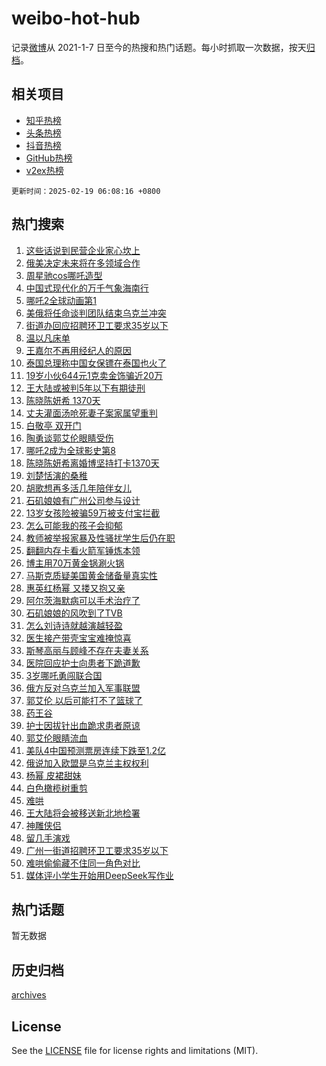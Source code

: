 # weibo-hot-hub

记录[微博](https://www.weibo.com)从 2021-1-7 日至今的热搜和热门话题。每小时抓取一次数据，按天[归档](archives)。

## 相关项目

- [知乎热榜](https://github.com/lonnyzhang423/zhihu-hot-hub)
- [头条热榜](https://github.com/lonnyzhang423/toutiao-hot-hub)
- [抖音热榜](https://github.com/lonnyzhang423/douyin-hot-hub)
- [GitHub热榜](https://github.com/lonnyzhang423/github-hot-hub)
- [v2ex热榜](https://github.com/lonnyzhang423/v2ex-hot-hub)


`更新时间：2025-02-19 06:08:16 +0800`

## 热门搜索

1. [这些话说到民营企业家心坎上](https://m.weibo.cn/search?containerid=100103type%3D1%26t%3D10%26q%3D%23%E8%BF%99%E4%BA%9B%E8%AF%9D%E8%AF%B4%E5%88%B0%E6%B0%91%E8%90%A5%E4%BC%81%E4%B8%9A%E5%AE%B6%E5%BF%83%E5%9D%8E%E4%B8%8A%23&stream_entry_id=51&isnewpage=1&extparam=seat%3D1%26c_type%3D51%26q%3D%2523%25E8%25BF%2599%25E4%25BA%259B%25E8%25AF%259D%25E8%25AF%25B4%25E5%2588%25B0%25E6%25B0%2591%25E8%2590%25A5%25E4%25BC%2581%25E4%25B8%259A%25E5%25AE%25B6%25E5%25BF%2583%25E5%259D%258E%25E4%25B8%258A%2523%26pos%3D0%26cate%3D10103%26dgr%3D0%26filter_type%3Drealtimehot%26stream_entry_id%3D51%26display_time%3D1739916495%26pre_seqid%3D1739916495482020251339)
1. [俄美决定未来将在多领域合作](https://m.weibo.cn/search?containerid=100103type%3D1%26t%3D10%26q%3D%23%E4%BF%84%E7%BE%8E%E5%86%B3%E5%AE%9A%E6%9C%AA%E6%9D%A5%E5%B0%86%E5%9C%A8%E5%A4%9A%E9%A2%86%E5%9F%9F%E5%90%88%E4%BD%9C%23&stream_entry_id=31&isnewpage=1&extparam=seat%3D1%26realpos%3D1%26pos%3D0%26cate%3D5001%26lcate%3D5001%26band_rank%3D1%26stream_entry_id%3D31%26flag%3D1%26dgr%3D0%26q%3D%2523%25E4%25BF%2584%25E7%25BE%258E%25E5%2586%25B3%25E5%25AE%259A%25E6%259C%25AA%25E6%259D%25A5%25E5%25B0%2586%25E5%259C%25A8%25E5%25A4%259A%25E9%25A2%2586%25E5%259F%259F%25E5%2590%2588%25E4%25BD%259C%2523%26filter_type%3Drealtimehot%26c_type%3D31%26display_time%3D1739916495%26pre_seqid%3D1739916495482020251339)
1. [周星驰cos哪吒造型](https://m.weibo.cn/search?containerid=100103type%3D1%26t%3D10%26q%3D%23%E5%91%A8%E6%98%9F%E9%A9%B0cos%E5%93%AA%E5%90%92%E9%80%A0%E5%9E%8B%23&stream_entry_id=31&isnewpage=1&extparam=seat%3D1%26realpos%3D2%26pos%3D1%26cate%3D5001%26lcate%3D5001%26band_rank%3D2%26stream_entry_id%3D31%26flag%3D2%26dgr%3D0%26q%3D%2523%25E5%2591%25A8%25E6%2598%259F%25E9%25A9%25B0cos%25E5%2593%25AA%25E5%2590%2592%25E9%2580%25A0%25E5%259E%258B%2523%26filter_type%3Drealtimehot%26c_type%3D31%26display_time%3D1739916495%26pre_seqid%3D1739916495482020251339)
1. [中国式现代化的万千气象海南行](https://m.weibo.cn/search?containerid=100103type%3D1%26t%3D10%26q%3D%23%E4%B8%AD%E5%9B%BD%E5%BC%8F%E7%8E%B0%E4%BB%A3%E5%8C%96%E7%9A%84%E4%B8%87%E5%8D%83%E6%B0%94%E8%B1%A1%E6%B5%B7%E5%8D%97%E8%A1%8C%23&stream_entry_id=31&isnewpage=1&extparam=seat%3D1%26realpos%3D3%26pos%3D2%26cate%3D5001%26lcate%3D5001%26band_rank%3D3%26stream_entry_id%3D31%26flag%3D0%26dgr%3D0%26q%3D%2523%25E4%25B8%25AD%25E5%259B%25BD%25E5%25BC%258F%25E7%258E%25B0%25E4%25BB%25A3%25E5%258C%2596%25E7%259A%2584%25E4%25B8%2587%25E5%258D%2583%25E6%25B0%2594%25E8%25B1%25A1%25E6%25B5%25B7%25E5%258D%2597%25E8%25A1%258C%2523%26filter_type%3Drealtimehot%26c_type%3D31%26display_time%3D1739916495%26pre_seqid%3D1739916495482020251339)
1. [哪吒2全球动画第1](https://m.weibo.cn/search?containerid=100103type%3D1%26t%3D10%26q%3D%23%E5%93%AA%E5%90%922%E5%85%A8%E7%90%83%E5%8A%A8%E7%94%BB%E7%AC%AC1%23&stream_entry_id=31&isnewpage=1&extparam=seat%3D1%26realpos%3D4%26pos%3D3%26cate%3D5001%26lcate%3D5001%26band_rank%3D4%26stream_entry_id%3D31%26flag%3D16%26dgr%3D0%26q%3D%2523%25E5%2593%25AA%25E5%2590%25922%25E5%2585%25A8%25E7%2590%2583%25E5%258A%25A8%25E7%2594%25BB%25E7%25AC%25AC1%2523%26filter_type%3Drealtimehot%26c_type%3D31%26display_time%3D1739916495%26pre_seqid%3D1739916495482020251339)
1. [美俄将任命谈判团队结束乌克兰冲突](https://m.weibo.cn/search?containerid=100103type%3D1%26t%3D10%26q%3D%23%E7%BE%8E%E4%BF%84%E5%B0%86%E4%BB%BB%E5%91%BD%E8%B0%88%E5%88%A4%E5%9B%A2%E9%98%9F%E7%BB%93%E6%9D%9F%E4%B9%8C%E5%85%8B%E5%85%B0%E5%86%B2%E7%AA%81%23&stream_entry_id=31&isnewpage=1&extparam=seat%3D1%26realpos%3D5%26pos%3D4%26cate%3D5001%26lcate%3D5001%26band_rank%3D5%26stream_entry_id%3D31%26flag%3D0%26dgr%3D0%26q%3D%2523%25E7%25BE%258E%25E4%25BF%2584%25E5%25B0%2586%25E4%25BB%25BB%25E5%2591%25BD%25E8%25B0%2588%25E5%2588%25A4%25E5%259B%25A2%25E9%2598%259F%25E7%25BB%2593%25E6%259D%259F%25E4%25B9%258C%25E5%2585%258B%25E5%2585%25B0%25E5%2586%25B2%25E7%25AA%2581%2523%26filter_type%3Drealtimehot%26c_type%3D31%26display_time%3D1739916495%26pre_seqid%3D1739916495482020251339)
1. [街道办回应招聘环卫工要求35岁以下](https://m.weibo.cn/search?containerid=100103type%3D1%26t%3D10%26q%3D%23%E8%A1%97%E9%81%93%E5%8A%9E%E5%9B%9E%E5%BA%94%E6%8B%9B%E8%81%98%E7%8E%AF%E5%8D%AB%E5%B7%A5%E8%A6%81%E6%B1%8235%E5%B2%81%E4%BB%A5%E4%B8%8B%23&stream_entry_id=31&isnewpage=1&extparam=seat%3D1%26realpos%3D6%26pos%3D5%26cate%3D5001%26lcate%3D5001%26band_rank%3D6%26stream_entry_id%3D31%26flag%3D0%26dgr%3D0%26q%3D%2523%25E8%25A1%2597%25E9%2581%2593%25E5%258A%259E%25E5%259B%259E%25E5%25BA%2594%25E6%258B%259B%25E8%2581%2598%25E7%258E%25AF%25E5%258D%25AB%25E5%25B7%25A5%25E8%25A6%2581%25E6%25B1%258235%25E5%25B2%2581%25E4%25BB%25A5%25E4%25B8%258B%2523%26filter_type%3Drealtimehot%26c_type%3D31%26display_time%3D1739916495%26pre_seqid%3D1739916495482020251339)
1. [温以凡床单](https://m.weibo.cn/search?containerid=100103type%3D1%26t%3D10%26q%3D%E6%B8%A9%E4%BB%A5%E5%87%A1%E5%BA%8A%E5%8D%95&stream_entry_id=31&isnewpage=1&extparam=seat%3D1%26realpos%3D7%26pos%3D6%26cate%3D5001%26lcate%3D5001%26band_rank%3D7%26stream_entry_id%3D31%26flag%3D2%26dgr%3D0%26q%3D%25E6%25B8%25A9%25E4%25BB%25A5%25E5%2587%25A1%25E5%25BA%258A%25E5%258D%2595%26filter_type%3Drealtimehot%26c_type%3D31%26display_time%3D1739916495%26pre_seqid%3D1739916495482020251339)
1. [王嘉尔不再用经纪人的原因](https://m.weibo.cn/search?containerid=100103type%3D1%26t%3D10%26q%3D%23%E7%8E%8B%E5%98%89%E5%B0%94%E4%B8%8D%E5%86%8D%E7%94%A8%E7%BB%8F%E7%BA%AA%E4%BA%BA%E7%9A%84%E5%8E%9F%E5%9B%A0%23&stream_entry_id=31&isnewpage=1&extparam=seat%3D1%26realpos%3D8%26pos%3D7%26cate%3D5001%26lcate%3D5001%26band_rank%3D8%26stream_entry_id%3D31%26flag%3D0%26dgr%3D0%26q%3D%2523%25E7%258E%258B%25E5%2598%2589%25E5%25B0%2594%25E4%25B8%258D%25E5%2586%258D%25E7%2594%25A8%25E7%25BB%258F%25E7%25BA%25AA%25E4%25BA%25BA%25E7%259A%2584%25E5%258E%259F%25E5%259B%25A0%2523%26filter_type%3Drealtimehot%26c_type%3D31%26display_time%3D1739916495%26pre_seqid%3D1739916495482020251339)
1. [泰国总理称中国女保镖在泰国也火了](https://m.weibo.cn/search?containerid=100103type%3D1%26t%3D10%26q%3D%23%E6%B3%B0%E5%9B%BD%E6%80%BB%E7%90%86%E7%A7%B0%E4%B8%AD%E5%9B%BD%E5%A5%B3%E4%BF%9D%E9%95%96%E5%9C%A8%E6%B3%B0%E5%9B%BD%E4%B9%9F%E7%81%AB%E4%BA%86%23&stream_entry_id=31&isnewpage=1&extparam=seat%3D1%26realpos%3D9%26pos%3D8%26cate%3D5001%26lcate%3D5001%26band_rank%3D9%26stream_entry_id%3D31%26flag%3D0%26dgr%3D0%26q%3D%2523%25E6%25B3%25B0%25E5%259B%25BD%25E6%2580%25BB%25E7%2590%2586%25E7%25A7%25B0%25E4%25B8%25AD%25E5%259B%25BD%25E5%25A5%25B3%25E4%25BF%259D%25E9%2595%2596%25E5%259C%25A8%25E6%25B3%25B0%25E5%259B%25BD%25E4%25B9%259F%25E7%2581%25AB%25E4%25BA%2586%2523%26filter_type%3Drealtimehot%26c_type%3D31%26display_time%3D1739916495%26pre_seqid%3D1739916495482020251339)
1. [19岁小伙644元1克卖金饰骗近20万](https://m.weibo.cn/search?containerid=100103type%3D1%26t%3D10%26q%3D%2319%E5%B2%81%E5%B0%8F%E4%BC%99644%E5%85%831%E5%85%8B%E5%8D%96%E9%87%91%E9%A5%B0%E9%AA%97%E8%BF%9120%E4%B8%87%23&stream_entry_id=31&isnewpage=1&extparam=seat%3D1%26realpos%3D10%26pos%3D9%26cate%3D5001%26lcate%3D5001%26band_rank%3D10%26stream_entry_id%3D31%26flag%3D1%26dgr%3D0%26q%3D%252319%25E5%25B2%2581%25E5%25B0%258F%25E4%25BC%2599644%25E5%2585%25831%25E5%2585%258B%25E5%258D%2596%25E9%2587%2591%25E9%25A5%25B0%25E9%25AA%2597%25E8%25BF%259120%25E4%25B8%2587%2523%26filter_type%3Drealtimehot%26c_type%3D31%26display_time%3D1739916495%26pre_seqid%3D1739916495482020251339)
1. [王大陆或被判5年以下有期徒刑](https://m.weibo.cn/search?containerid=100103type%3D1%26t%3D10%26q%3D%23%E7%8E%8B%E5%A4%A7%E9%99%86%E6%88%96%E8%A2%AB%E5%88%A45%E5%B9%B4%E4%BB%A5%E4%B8%8B%E6%9C%89%E6%9C%9F%E5%BE%92%E5%88%91%23&stream_entry_id=31&isnewpage=1&extparam=seat%3D1%26realpos%3D11%26pos%3D10%26cate%3D5001%26lcate%3D5001%26band_rank%3D11%26stream_entry_id%3D31%26flag%3D2%26dgr%3D0%26q%3D%2523%25E7%258E%258B%25E5%25A4%25A7%25E9%2599%2586%25E6%2588%2596%25E8%25A2%25AB%25E5%2588%25A45%25E5%25B9%25B4%25E4%25BB%25A5%25E4%25B8%258B%25E6%259C%2589%25E6%259C%259F%25E5%25BE%2592%25E5%2588%2591%2523%26filter_type%3Drealtimehot%26c_type%3D31%26display_time%3D1739916495%26pre_seqid%3D1739916495482020251339)
1. [陈晓陈妍希 1370天](https://m.weibo.cn/search?containerid=100103type%3D1%26t%3D10%26q%3D%E9%99%88%E6%99%93%E9%99%88%E5%A6%8D%E5%B8%8C+1370%E5%A4%A9&stream_entry_id=31&isnewpage=1&extparam=seat%3D1%26realpos%3D12%26pos%3D11%26cate%3D5001%26lcate%3D5001%26band_rank%3D12%26stream_entry_id%3D31%26flag%3D2%26dgr%3D0%26q%3D%25E9%2599%2588%25E6%2599%2593%25E9%2599%2588%25E5%25A6%258D%25E5%25B8%258C%25201370%25E5%25A4%25A9%26filter_type%3Drealtimehot%26c_type%3D31%26display_time%3D1739916495%26pre_seqid%3D1739916495482020251339)
1. [丈夫灌面汤呛死妻子案家属望重判](https://m.weibo.cn/search?containerid=100103type%3D1%26t%3D10%26q%3D%23%E4%B8%88%E5%A4%AB%E7%81%8C%E9%9D%A2%E6%B1%A4%E5%91%9B%E6%AD%BB%E5%A6%BB%E5%AD%90%E6%A1%88%E5%AE%B6%E5%B1%9E%E6%9C%9B%E9%87%8D%E5%88%A4%23&stream_entry_id=31&isnewpage=1&extparam=seat%3D1%26realpos%3D13%26pos%3D12%26cate%3D5001%26lcate%3D5001%26band_rank%3D13%26stream_entry_id%3D31%26flag%3D0%26dgr%3D0%26q%3D%2523%25E4%25B8%2588%25E5%25A4%25AB%25E7%2581%258C%25E9%259D%25A2%25E6%25B1%25A4%25E5%2591%259B%25E6%25AD%25BB%25E5%25A6%25BB%25E5%25AD%2590%25E6%25A1%2588%25E5%25AE%25B6%25E5%25B1%259E%25E6%259C%259B%25E9%2587%258D%25E5%2588%25A4%2523%26filter_type%3Drealtimehot%26c_type%3D31%26display_time%3D1739916495%26pre_seqid%3D1739916495482020251339)
1. [白敬亭 双开门](https://m.weibo.cn/search?containerid=100103type%3D1%26t%3D10%26q%3D%E7%99%BD%E6%95%AC%E4%BA%AD+%E5%8F%8C%E5%BC%80%E9%97%A8&stream_entry_id=31&isnewpage=1&extparam=seat%3D1%26realpos%3D14%26pos%3D13%26cate%3D5001%26lcate%3D5001%26band_rank%3D14%26stream_entry_id%3D31%26flag%3D0%26dgr%3D0%26q%3D%25E7%2599%25BD%25E6%2595%25AC%25E4%25BA%25AD%2520%25E5%258F%258C%25E5%25BC%2580%25E9%2597%25A8%26filter_type%3Drealtimehot%26c_type%3D31%26display_time%3D1739916495%26pre_seqid%3D1739916495482020251339)
1. [陶勇谈郭艾伦眼睛受伤](https://m.weibo.cn/search?containerid=100103type%3D1%26t%3D10%26q%3D%23%E9%99%B6%E5%8B%87%E8%B0%88%E9%83%AD%E8%89%BE%E4%BC%A6%E7%9C%BC%E7%9D%9B%E5%8F%97%E4%BC%A4%23&stream_entry_id=31&isnewpage=1&extparam=seat%3D1%26realpos%3D15%26pos%3D14%26cate%3D5001%26lcate%3D5001%26band_rank%3D15%26stream_entry_id%3D31%26flag%3D0%26dgr%3D0%26q%3D%2523%25E9%2599%25B6%25E5%258B%2587%25E8%25B0%2588%25E9%2583%25AD%25E8%2589%25BE%25E4%25BC%25A6%25E7%259C%25BC%25E7%259D%259B%25E5%258F%2597%25E4%25BC%25A4%2523%26filter_type%3Drealtimehot%26c_type%3D31%26display_time%3D1739916495%26pre_seqid%3D1739916495482020251339)
1. [哪吒2成为全球影史第8](https://m.weibo.cn/search?containerid=100103type%3D1%26t%3D10%26q%3D%23%E5%93%AA%E5%90%922%E6%88%90%E4%B8%BA%E5%85%A8%E7%90%83%E5%BD%B1%E5%8F%B2%E7%AC%AC8%23&stream_entry_id=31&isnewpage=1&extparam=seat%3D1%26realpos%3D16%26pos%3D15%26cate%3D5001%26lcate%3D5001%26band_rank%3D16%26stream_entry_id%3D31%26flag%3D0%26dgr%3D0%26q%3D%2523%25E5%2593%25AA%25E5%2590%25922%25E6%2588%2590%25E4%25B8%25BA%25E5%2585%25A8%25E7%2590%2583%25E5%25BD%25B1%25E5%258F%25B2%25E7%25AC%25AC8%2523%26filter_type%3Drealtimehot%26c_type%3D31%26display_time%3D1739916495%26pre_seqid%3D1739916495482020251339)
1. [陈晓陈妍希离婚博坚持打卡1370天](https://m.weibo.cn/search?containerid=100103type%3D1%26t%3D10%26q%3D%23%E9%99%88%E6%99%93%E9%99%88%E5%A6%8D%E5%B8%8C%E7%A6%BB%E5%A9%9A%E5%8D%9A%E5%9D%9A%E6%8C%81%E6%89%93%E5%8D%A11370%E5%A4%A9%23&stream_entry_id=31&isnewpage=1&extparam=seat%3D1%26realpos%3D17%26pos%3D16%26cate%3D5001%26lcate%3D5001%26band_rank%3D17%26stream_entry_id%3D31%26flag%3D2%26dgr%3D0%26q%3D%2523%25E9%2599%2588%25E6%2599%2593%25E9%2599%2588%25E5%25A6%258D%25E5%25B8%258C%25E7%25A6%25BB%25E5%25A9%259A%25E5%258D%259A%25E5%259D%259A%25E6%258C%2581%25E6%2589%2593%25E5%258D%25A11370%25E5%25A4%25A9%2523%26filter_type%3Drealtimehot%26c_type%3D31%26display_time%3D1739916495%26pre_seqid%3D1739916495482020251339)
1. [刘楚恬演的桑稚](https://m.weibo.cn/search?containerid=100103type%3D1%26t%3D10%26q%3D%23%E5%88%98%E6%A5%9A%E6%81%AC%E6%BC%94%E7%9A%84%E6%A1%91%E7%A8%9A%23&stream_entry_id=31&isnewpage=1&extparam=seat%3D1%26realpos%3D18%26pos%3D17%26cate%3D5001%26lcate%3D5001%26band_rank%3D18%26stream_entry_id%3D31%26flag%3D0%26dgr%3D0%26q%3D%2523%25E5%2588%2598%25E6%25A5%259A%25E6%2581%25AC%25E6%25BC%2594%25E7%259A%2584%25E6%25A1%2591%25E7%25A8%259A%2523%26filter_type%3Drealtimehot%26c_type%3D31%26display_time%3D1739916495%26pre_seqid%3D1739916495482020251339)
1. [胡歌想再多活几年陪伴女儿](https://m.weibo.cn/search?containerid=100103type%3D1%26t%3D10%26q%3D%23%E8%83%A1%E6%AD%8C%E6%83%B3%E5%86%8D%E5%A4%9A%E6%B4%BB%E5%87%A0%E5%B9%B4%E9%99%AA%E4%BC%B4%E5%A5%B3%E5%84%BF%23&stream_entry_id=31&isnewpage=1&extparam=seat%3D1%26realpos%3D19%26pos%3D18%26cate%3D5001%26lcate%3D5001%26band_rank%3D19%26stream_entry_id%3D31%26flag%3D0%26dgr%3D0%26q%3D%2523%25E8%2583%25A1%25E6%25AD%258C%25E6%2583%25B3%25E5%2586%258D%25E5%25A4%259A%25E6%25B4%25BB%25E5%2587%25A0%25E5%25B9%25B4%25E9%2599%25AA%25E4%25BC%25B4%25E5%25A5%25B3%25E5%2584%25BF%2523%26filter_type%3Drealtimehot%26c_type%3D31%26display_time%3D1739916495%26pre_seqid%3D1739916495482020251339)
1. [石矶娘娘有广州公司参与设计](https://m.weibo.cn/search?containerid=100103type%3D1%26t%3D10%26q%3D%23%E7%9F%B3%E7%9F%B6%E5%A8%98%E5%A8%98%E6%9C%89%E5%B9%BF%E5%B7%9E%E5%85%AC%E5%8F%B8%E5%8F%82%E4%B8%8E%E8%AE%BE%E8%AE%A1%23&stream_entry_id=31&isnewpage=1&extparam=seat%3D1%26realpos%3D20%26pos%3D19%26cate%3D5001%26lcate%3D5001%26band_rank%3D20%26stream_entry_id%3D31%26flag%3D0%26dgr%3D0%26q%3D%2523%25E7%259F%25B3%25E7%259F%25B6%25E5%25A8%2598%25E5%25A8%2598%25E6%259C%2589%25E5%25B9%25BF%25E5%25B7%259E%25E5%2585%25AC%25E5%258F%25B8%25E5%258F%2582%25E4%25B8%258E%25E8%25AE%25BE%25E8%25AE%25A1%2523%26filter_type%3Drealtimehot%26c_type%3D31%26display_time%3D1739916495%26pre_seqid%3D1739916495482020251339)
1. [13岁女孩险被骗59万被支付宝拦截](https://m.weibo.cn/search?containerid=100103type%3D1%26t%3D10%26q%3D%2313%E5%B2%81%E5%A5%B3%E5%AD%A9%E9%99%A9%E8%A2%AB%E9%AA%9759%E4%B8%87%E8%A2%AB%E6%94%AF%E4%BB%98%E5%AE%9D%E6%8B%A6%E6%88%AA%23&stream_entry_id=31&isnewpage=1&extparam=seat%3D1%26realpos%3D21%26pos%3D20%26cate%3D5001%26lcate%3D5001%26band_rank%3D21%26stream_entry_id%3D31%26flag%3D0%26dgr%3D0%26q%3D%252313%25E5%25B2%2581%25E5%25A5%25B3%25E5%25AD%25A9%25E9%2599%25A9%25E8%25A2%25AB%25E9%25AA%259759%25E4%25B8%2587%25E8%25A2%25AB%25E6%2594%25AF%25E4%25BB%2598%25E5%25AE%259D%25E6%258B%25A6%25E6%2588%25AA%2523%26filter_type%3Drealtimehot%26c_type%3D31%26display_time%3D1739916495%26pre_seqid%3D1739916495482020251339)
1. [怎么可能我的孩子会抑郁](https://m.weibo.cn/search?containerid=100103type%3D1%26t%3D10%26q%3D%23%E6%80%8E%E4%B9%88%E5%8F%AF%E8%83%BD%E6%88%91%E7%9A%84%E5%AD%A9%E5%AD%90%E4%BC%9A%E6%8A%91%E9%83%81%23&stream_entry_id=31&isnewpage=1&extparam=seat%3D1%26realpos%3D22%26pos%3D21%26cate%3D5001%26lcate%3D5001%26band_rank%3D22%26stream_entry_id%3D31%26flag%3D0%26dgr%3D0%26q%3D%2523%25E6%2580%258E%25E4%25B9%2588%25E5%258F%25AF%25E8%2583%25BD%25E6%2588%2591%25E7%259A%2584%25E5%25AD%25A9%25E5%25AD%2590%25E4%25BC%259A%25E6%258A%2591%25E9%2583%2581%2523%26filter_type%3Drealtimehot%26c_type%3D31%26display_time%3D1739916495%26pre_seqid%3D1739916495482020251339)
1. [教师被举报家暴及性骚扰学生后仍在职](https://m.weibo.cn/search?containerid=100103type%3D1%26t%3D10%26q%3D%23%E6%95%99%E5%B8%88%E8%A2%AB%E4%B8%BE%E6%8A%A5%E5%AE%B6%E6%9A%B4%E5%8F%8A%E6%80%A7%E9%AA%9A%E6%89%B0%E5%AD%A6%E7%94%9F%E5%90%8E%E4%BB%8D%E5%9C%A8%E8%81%8C%23&stream_entry_id=31&isnewpage=1&extparam=seat%3D1%26realpos%3D23%26pos%3D22%26cate%3D5001%26lcate%3D5001%26band_rank%3D23%26stream_entry_id%3D31%26flag%3D0%26dgr%3D0%26q%3D%2523%25E6%2595%2599%25E5%25B8%2588%25E8%25A2%25AB%25E4%25B8%25BE%25E6%258A%25A5%25E5%25AE%25B6%25E6%259A%25B4%25E5%258F%258A%25E6%2580%25A7%25E9%25AA%259A%25E6%2589%25B0%25E5%25AD%25A6%25E7%2594%259F%25E5%2590%258E%25E4%25BB%258D%25E5%259C%25A8%25E8%2581%258C%2523%26filter_type%3Drealtimehot%26c_type%3D31%26display_time%3D1739916495%26pre_seqid%3D1739916495482020251339)
1. [翻翻内存卡看火箭军锤炼本领](https://m.weibo.cn/search?containerid=100103type%3D1%26t%3D10%26q%3D%23%E7%BF%BB%E7%BF%BB%E5%86%85%E5%AD%98%E5%8D%A1%E7%9C%8B%E7%81%AB%E7%AE%AD%E5%86%9B%E9%94%A4%E7%82%BC%E6%9C%AC%E9%A2%86%23&stream_entry_id=31&isnewpage=1&extparam=seat%3D1%26realpos%3D24%26pos%3D23%26cate%3D5001%26lcate%3D5001%26band_rank%3D24%26stream_entry_id%3D31%26flag%3D1%26dgr%3D0%26q%3D%2523%25E7%25BF%25BB%25E7%25BF%25BB%25E5%2586%2585%25E5%25AD%2598%25E5%258D%25A1%25E7%259C%258B%25E7%2581%25AB%25E7%25AE%25AD%25E5%2586%259B%25E9%2594%25A4%25E7%2582%25BC%25E6%259C%25AC%25E9%25A2%2586%2523%26filter_type%3Drealtimehot%26c_type%3D31%26display_time%3D1739916495%26pre_seqid%3D1739916495482020251339)
1. [博主用70万黄金锅涮火锅](https://m.weibo.cn/search?containerid=100103type%3D1%26t%3D10%26q%3D%23%E5%8D%9A%E4%B8%BB%E7%94%A870%E4%B8%87%E9%BB%84%E9%87%91%E9%94%85%E6%B6%AE%E7%81%AB%E9%94%85%23&stream_entry_id=31&isnewpage=1&extparam=seat%3D1%26realpos%3D25%26pos%3D24%26cate%3D5001%26lcate%3D5001%26band_rank%3D25%26stream_entry_id%3D31%26flag%3D0%26dgr%3D0%26q%3D%2523%25E5%258D%259A%25E4%25B8%25BB%25E7%2594%25A870%25E4%25B8%2587%25E9%25BB%2584%25E9%2587%2591%25E9%2594%2585%25E6%25B6%25AE%25E7%2581%25AB%25E9%2594%2585%2523%26filter_type%3Drealtimehot%26c_type%3D31%26display_time%3D1739916495%26pre_seqid%3D1739916495482020251339)
1. [马斯克质疑美国黄金储备量真实性](https://m.weibo.cn/search?containerid=100103type%3D1%26t%3D10%26q%3D%23%E9%A9%AC%E6%96%AF%E5%85%8B%E8%B4%A8%E7%96%91%E7%BE%8E%E5%9B%BD%E9%BB%84%E9%87%91%E5%82%A8%E5%A4%87%E9%87%8F%E7%9C%9F%E5%AE%9E%E6%80%A7%23&stream_entry_id=31&isnewpage=1&extparam=seat%3D1%26realpos%3D26%26pos%3D25%26cate%3D5001%26lcate%3D5001%26band_rank%3D26%26stream_entry_id%3D31%26flag%3D0%26dgr%3D0%26q%3D%2523%25E9%25A9%25AC%25E6%2596%25AF%25E5%2585%258B%25E8%25B4%25A8%25E7%2596%2591%25E7%25BE%258E%25E5%259B%25BD%25E9%25BB%2584%25E9%2587%2591%25E5%2582%25A8%25E5%25A4%2587%25E9%2587%258F%25E7%259C%259F%25E5%25AE%259E%25E6%2580%25A7%2523%26filter_type%3Drealtimehot%26c_type%3D31%26display_time%3D1739916495%26pre_seqid%3D1739916495482020251339)
1. [惠英红杨幂 又搂又抱又亲](https://m.weibo.cn/search?containerid=100103type%3D1%26t%3D10%26q%3D%E6%83%A0%E8%8B%B1%E7%BA%A2%E6%9D%A8%E5%B9%82+%E5%8F%88%E6%90%82%E5%8F%88%E6%8A%B1%E5%8F%88%E4%BA%B2&stream_entry_id=31&isnewpage=1&extparam=seat%3D1%26realpos%3D27%26pos%3D26%26cate%3D5001%26lcate%3D5001%26band_rank%3D27%26stream_entry_id%3D31%26flag%3D0%26dgr%3D0%26q%3D%25E6%2583%25A0%25E8%258B%25B1%25E7%25BA%25A2%25E6%259D%25A8%25E5%25B9%2582%2520%25E5%258F%2588%25E6%2590%2582%25E5%258F%2588%25E6%258A%25B1%25E5%258F%2588%25E4%25BA%25B2%26filter_type%3Drealtimehot%26c_type%3D31%26display_time%3D1739916495%26pre_seqid%3D1739916495482020251339)
1. [阿尔茨海默病可以手术治疗了](https://m.weibo.cn/search?containerid=100103type%3D1%26t%3D10%26q%3D%23%E9%98%BF%E5%B0%94%E8%8C%A8%E6%B5%B7%E9%BB%98%E7%97%85%E5%8F%AF%E4%BB%A5%E6%89%8B%E6%9C%AF%E6%B2%BB%E7%96%97%E4%BA%86%23&stream_entry_id=31&isnewpage=1&extparam=seat%3D1%26realpos%3D28%26pos%3D27%26cate%3D5001%26lcate%3D5001%26band_rank%3D28%26stream_entry_id%3D31%26flag%3D0%26dgr%3D0%26q%3D%2523%25E9%2598%25BF%25E5%25B0%2594%25E8%258C%25A8%25E6%25B5%25B7%25E9%25BB%2598%25E7%2597%2585%25E5%258F%25AF%25E4%25BB%25A5%25E6%2589%258B%25E6%259C%25AF%25E6%25B2%25BB%25E7%2596%2597%25E4%25BA%2586%2523%26filter_type%3Drealtimehot%26c_type%3D31%26display_time%3D1739916495%26pre_seqid%3D1739916495482020251339)
1. [石矶娘娘的风吹到了TVB](https://m.weibo.cn/search?containerid=100103type%3D1%26t%3D10%26q%3D%23%E7%9F%B3%E7%9F%B6%E5%A8%98%E5%A8%98%E7%9A%84%E9%A3%8E%E5%90%B9%E5%88%B0%E4%BA%86TVB%23&stream_entry_id=31&isnewpage=1&extparam=seat%3D1%26realpos%3D29%26pos%3D28%26cate%3D5001%26lcate%3D5001%26band_rank%3D29%26stream_entry_id%3D31%26flag%3D0%26dgr%3D0%26q%3D%2523%25E7%259F%25B3%25E7%259F%25B6%25E5%25A8%2598%25E5%25A8%2598%25E7%259A%2584%25E9%25A3%258E%25E5%2590%25B9%25E5%2588%25B0%25E4%25BA%2586TVB%2523%26filter_type%3Drealtimehot%26c_type%3D31%26display_time%3D1739916495%26pre_seqid%3D1739916495482020251339)
1. [怎么刘诗诗就越演越轻盈](https://m.weibo.cn/search?containerid=100103type%3D1%26t%3D10%26q%3D%E6%80%8E%E4%B9%88%E5%88%98%E8%AF%97%E8%AF%97%E5%B0%B1%E8%B6%8A%E6%BC%94%E8%B6%8A%E8%BD%BB%E7%9B%88&stream_entry_id=31&isnewpage=1&extparam=seat%3D1%26realpos%3D30%26pos%3D29%26cate%3D5001%26lcate%3D5001%26band_rank%3D30%26stream_entry_id%3D31%26flag%3D0%26dgr%3D0%26q%3D%25E6%2580%258E%25E4%25B9%2588%25E5%2588%2598%25E8%25AF%2597%25E8%25AF%2597%25E5%25B0%25B1%25E8%25B6%258A%25E6%25BC%2594%25E8%25B6%258A%25E8%25BD%25BB%25E7%259B%2588%26filter_type%3Drealtimehot%26c_type%3D31%26display_time%3D1739916495%26pre_seqid%3D1739916495482020251339)
1. [医生接产带壳宝宝难掩惊喜](https://m.weibo.cn/search?containerid=100103type%3D1%26t%3D10%26q%3D%23%E5%8C%BB%E7%94%9F%E6%8E%A5%E4%BA%A7%E5%B8%A6%E5%A3%B3%E5%AE%9D%E5%AE%9D%E9%9A%BE%E6%8E%A9%E6%83%8A%E5%96%9C%23&stream_entry_id=31&isnewpage=1&extparam=seat%3D1%26realpos%3D31%26pos%3D30%26cate%3D5001%26lcate%3D5001%26band_rank%3D31%26stream_entry_id%3D31%26flag%3D0%26dgr%3D0%26q%3D%2523%25E5%258C%25BB%25E7%2594%259F%25E6%258E%25A5%25E4%25BA%25A7%25E5%25B8%25A6%25E5%25A3%25B3%25E5%25AE%259D%25E5%25AE%259D%25E9%259A%25BE%25E6%258E%25A9%25E6%2583%258A%25E5%2596%259C%2523%26filter_type%3Drealtimehot%26c_type%3D31%26display_time%3D1739916495%26pre_seqid%3D1739916495482020251339)
1. [斯琴高丽与顾峰不存在夫妻关系](https://m.weibo.cn/search?containerid=100103type%3D1%26t%3D10%26q%3D%23%E6%96%AF%E7%90%B4%E9%AB%98%E4%B8%BD%E4%B8%8E%E9%A1%BE%E5%B3%B0%E4%B8%8D%E5%AD%98%E5%9C%A8%E5%A4%AB%E5%A6%BB%E5%85%B3%E7%B3%BB%23&stream_entry_id=31&isnewpage=1&extparam=seat%3D1%26realpos%3D32%26pos%3D31%26cate%3D5001%26lcate%3D5001%26band_rank%3D32%26stream_entry_id%3D31%26flag%3D0%26dgr%3D0%26q%3D%2523%25E6%2596%25AF%25E7%2590%25B4%25E9%25AB%2598%25E4%25B8%25BD%25E4%25B8%258E%25E9%25A1%25BE%25E5%25B3%25B0%25E4%25B8%258D%25E5%25AD%2598%25E5%259C%25A8%25E5%25A4%25AB%25E5%25A6%25BB%25E5%2585%25B3%25E7%25B3%25BB%2523%26filter_type%3Drealtimehot%26c_type%3D31%26display_time%3D1739916495%26pre_seqid%3D1739916495482020251339)
1. [医院回应护士向患者下跪道歉](https://m.weibo.cn/search?containerid=100103type%3D1%26t%3D10%26q%3D%23%E5%8C%BB%E9%99%A2%E5%9B%9E%E5%BA%94%E6%8A%A4%E5%A3%AB%E5%90%91%E6%82%A3%E8%80%85%E4%B8%8B%E8%B7%AA%E9%81%93%E6%AD%89%23&stream_entry_id=31&isnewpage=1&extparam=seat%3D1%26realpos%3D33%26pos%3D32%26cate%3D5001%26lcate%3D5001%26band_rank%3D33%26stream_entry_id%3D31%26flag%3D0%26dgr%3D0%26q%3D%2523%25E5%258C%25BB%25E9%2599%25A2%25E5%259B%259E%25E5%25BA%2594%25E6%258A%25A4%25E5%25A3%25AB%25E5%2590%2591%25E6%2582%25A3%25E8%2580%2585%25E4%25B8%258B%25E8%25B7%25AA%25E9%2581%2593%25E6%25AD%2589%2523%26filter_type%3Drealtimehot%26c_type%3D31%26display_time%3D1739916495%26pre_seqid%3D1739916495482020251339)
1. [3岁哪吒勇闯联合国](https://m.weibo.cn/search?containerid=100103type%3D1%26t%3D10%26q%3D%233%E5%B2%81%E5%93%AA%E5%90%92%E5%8B%87%E9%97%AF%E8%81%94%E5%90%88%E5%9B%BD%23&stream_entry_id=31&isnewpage=1&extparam=seat%3D1%26realpos%3D34%26pos%3D33%26cate%3D5001%26lcate%3D5001%26band_rank%3D34%26stream_entry_id%3D31%26flag%3D0%26dgr%3D0%26q%3D%25233%25E5%25B2%2581%25E5%2593%25AA%25E5%2590%2592%25E5%258B%2587%25E9%2597%25AF%25E8%2581%2594%25E5%2590%2588%25E5%259B%25BD%2523%26filter_type%3Drealtimehot%26c_type%3D31%26display_time%3D1739916495%26pre_seqid%3D1739916495482020251339)
1. [俄方反对乌克兰加入军事联盟](https://m.weibo.cn/search?containerid=100103type%3D1%26t%3D10%26q%3D%23%E4%BF%84%E6%96%B9%E5%8F%8D%E5%AF%B9%E4%B9%8C%E5%85%8B%E5%85%B0%E5%8A%A0%E5%85%A5%E5%86%9B%E4%BA%8B%E8%81%94%E7%9B%9F%23&stream_entry_id=31&isnewpage=1&extparam=seat%3D1%26realpos%3D35%26pos%3D34%26cate%3D5001%26lcate%3D5001%26band_rank%3D35%26stream_entry_id%3D31%26flag%3D0%26dgr%3D0%26q%3D%2523%25E4%25BF%2584%25E6%2596%25B9%25E5%258F%258D%25E5%25AF%25B9%25E4%25B9%258C%25E5%2585%258B%25E5%2585%25B0%25E5%258A%25A0%25E5%2585%25A5%25E5%2586%259B%25E4%25BA%258B%25E8%2581%2594%25E7%259B%259F%2523%26filter_type%3Drealtimehot%26c_type%3D31%26display_time%3D1739916495%26pre_seqid%3D1739916495482020251339)
1. [郭艾伦 以后可能打不了篮球了](https://m.weibo.cn/search?containerid=100103type%3D1%26t%3D10%26q%3D%E9%83%AD%E8%89%BE%E4%BC%A6+%E4%BB%A5%E5%90%8E%E5%8F%AF%E8%83%BD%E6%89%93%E4%B8%8D%E4%BA%86%E7%AF%AE%E7%90%83%E4%BA%86&stream_entry_id=31&isnewpage=1&extparam=seat%3D1%26realpos%3D36%26pos%3D35%26cate%3D5001%26lcate%3D5001%26band_rank%3D36%26stream_entry_id%3D31%26flag%3D0%26dgr%3D0%26q%3D%25E9%2583%25AD%25E8%2589%25BE%25E4%25BC%25A6%2520%25E4%25BB%25A5%25E5%2590%258E%25E5%258F%25AF%25E8%2583%25BD%25E6%2589%2593%25E4%25B8%258D%25E4%25BA%2586%25E7%25AF%25AE%25E7%2590%2583%25E4%25BA%2586%26filter_type%3Drealtimehot%26c_type%3D31%26display_time%3D1739916495%26pre_seqid%3D1739916495482020251339)
1. [药王谷](https://m.weibo.cn/search?containerid=100103type%3D1%26t%3D10%26q%3D%E8%8D%AF%E7%8E%8B%E8%B0%B7&stream_entry_id=31&isnewpage=1&extparam=seat%3D1%26realpos%3D37%26pos%3D36%26cate%3D5001%26lcate%3D5001%26band_rank%3D37%26stream_entry_id%3D31%26flag%3D0%26dgr%3D0%26q%3D%25E8%258D%25AF%25E7%258E%258B%25E8%25B0%25B7%26filter_type%3Drealtimehot%26c_type%3D31%26display_time%3D1739916495%26pre_seqid%3D1739916495482020251339)
1. [护士因拔针出血跪求患者原谅](https://m.weibo.cn/search?containerid=100103type%3D1%26t%3D10%26q%3D%23%E6%8A%A4%E5%A3%AB%E5%9B%A0%E6%8B%94%E9%92%88%E5%87%BA%E8%A1%80%E8%B7%AA%E6%B1%82%E6%82%A3%E8%80%85%E5%8E%9F%E8%B0%85%23&stream_entry_id=31&isnewpage=1&extparam=seat%3D1%26realpos%3D38%26pos%3D37%26cate%3D5001%26lcate%3D5001%26band_rank%3D38%26stream_entry_id%3D31%26flag%3D0%26dgr%3D0%26q%3D%2523%25E6%258A%25A4%25E5%25A3%25AB%25E5%259B%25A0%25E6%258B%2594%25E9%2592%2588%25E5%2587%25BA%25E8%25A1%2580%25E8%25B7%25AA%25E6%25B1%2582%25E6%2582%25A3%25E8%2580%2585%25E5%258E%259F%25E8%25B0%2585%2523%26filter_type%3Drealtimehot%26c_type%3D31%26display_time%3D1739916495%26pre_seqid%3D1739916495482020251339)
1. [郭艾伦眼睛流血](https://m.weibo.cn/search?containerid=100103type%3D1%26t%3D10%26q%3D%23%E9%83%AD%E8%89%BE%E4%BC%A6%E7%9C%BC%E7%9D%9B%E6%B5%81%E8%A1%80%23&stream_entry_id=31&isnewpage=1&extparam=seat%3D1%26realpos%3D39%26pos%3D38%26cate%3D5001%26lcate%3D5001%26band_rank%3D39%26stream_entry_id%3D31%26flag%3D0%26dgr%3D0%26q%3D%2523%25E9%2583%25AD%25E8%2589%25BE%25E4%25BC%25A6%25E7%259C%25BC%25E7%259D%259B%25E6%25B5%2581%25E8%25A1%2580%2523%26filter_type%3Drealtimehot%26c_type%3D31%26display_time%3D1739916495%26pre_seqid%3D1739916495482020251339)
1. [美队4中国预测票房连续下跌至1.2亿](https://m.weibo.cn/search?containerid=100103type%3D1%26t%3D10%26q%3D%23%E7%BE%8E%E9%98%9F4%E4%B8%AD%E5%9B%BD%E9%A2%84%E6%B5%8B%E7%A5%A8%E6%88%BF%E8%BF%9E%E7%BB%AD%E4%B8%8B%E8%B7%8C%E8%87%B31.2%E4%BA%BF%23&stream_entry_id=31&isnewpage=1&extparam=seat%3D1%26realpos%3D40%26pos%3D39%26cate%3D5001%26lcate%3D5001%26band_rank%3D40%26stream_entry_id%3D31%26flag%3D0%26dgr%3D0%26q%3D%2523%25E7%25BE%258E%25E9%2598%259F4%25E4%25B8%25AD%25E5%259B%25BD%25E9%25A2%2584%25E6%25B5%258B%25E7%25A5%25A8%25E6%2588%25BF%25E8%25BF%259E%25E7%25BB%25AD%25E4%25B8%258B%25E8%25B7%258C%25E8%2587%25B31.2%25E4%25BA%25BF%2523%26filter_type%3Drealtimehot%26c_type%3D31%26display_time%3D1739916495%26pre_seqid%3D1739916495482020251339)
1. [俄说加入欧盟是乌克兰主权权利](https://m.weibo.cn/search?containerid=100103type%3D1%26t%3D10%26q%3D%23%E4%BF%84%E8%AF%B4%E5%8A%A0%E5%85%A5%E6%AC%A7%E7%9B%9F%E6%98%AF%E4%B9%8C%E5%85%8B%E5%85%B0%E4%B8%BB%E6%9D%83%E6%9D%83%E5%88%A9%23&stream_entry_id=31&isnewpage=1&extparam=seat%3D1%26realpos%3D41%26pos%3D40%26cate%3D5001%26lcate%3D5001%26band_rank%3D41%26stream_entry_id%3D31%26flag%3D0%26dgr%3D0%26q%3D%2523%25E4%25BF%2584%25E8%25AF%25B4%25E5%258A%25A0%25E5%2585%25A5%25E6%25AC%25A7%25E7%259B%259F%25E6%2598%25AF%25E4%25B9%258C%25E5%2585%258B%25E5%2585%25B0%25E4%25B8%25BB%25E6%259D%2583%25E6%259D%2583%25E5%2588%25A9%2523%26filter_type%3Drealtimehot%26c_type%3D31%26display_time%3D1739916495%26pre_seqid%3D1739916495482020251339)
1. [杨幂 皮裙甜妹](https://m.weibo.cn/search?containerid=100103type%3D1%26t%3D10%26q%3D%E6%9D%A8%E5%B9%82+%E7%9A%AE%E8%A3%99%E7%94%9C%E5%A6%B9&stream_entry_id=31&isnewpage=1&extparam=seat%3D1%26realpos%3D42%26pos%3D41%26cate%3D5001%26lcate%3D5001%26band_rank%3D42%26stream_entry_id%3D31%26flag%3D0%26dgr%3D0%26q%3D%25E6%259D%25A8%25E5%25B9%2582%2520%25E7%259A%25AE%25E8%25A3%2599%25E7%2594%259C%25E5%25A6%25B9%26filter_type%3Drealtimehot%26c_type%3D31%26display_time%3D1739916495%26pre_seqid%3D1739916495482020251339)
1. [白色橄榄树重剪](https://m.weibo.cn/search?containerid=100103type%3D1%26t%3D10%26q%3D%23%E7%99%BD%E8%89%B2%E6%A9%84%E6%A6%84%E6%A0%91%E9%87%8D%E5%89%AA%23&stream_entry_id=31&isnewpage=1&extparam=seat%3D1%26realpos%3D43%26pos%3D42%26cate%3D5001%26lcate%3D5001%26band_rank%3D43%26stream_entry_id%3D31%26flag%3D0%26dgr%3D0%26q%3D%2523%25E7%2599%25BD%25E8%2589%25B2%25E6%25A9%2584%25E6%25A6%2584%25E6%25A0%2591%25E9%2587%258D%25E5%2589%25AA%2523%26filter_type%3Drealtimehot%26c_type%3D31%26display_time%3D1739916495%26pre_seqid%3D1739916495482020251339)
1. [难哄](https://m.weibo.cn/search?containerid=100103type%3D1%26t%3D10%26q%3D%E9%9A%BE%E5%93%84&stream_entry_id=31&isnewpage=1&extparam=seat%3D1%26realpos%3D44%26pos%3D43%26cate%3D5001%26lcate%3D5001%26band_rank%3D44%26stream_entry_id%3D31%26flag%3D0%26dgr%3D0%26q%3D%25E9%259A%25BE%25E5%2593%2584%26filter_type%3Drealtimehot%26c_type%3D31%26display_time%3D1739916495%26pre_seqid%3D1739916495482020251339)
1. [王大陆将会被移送新北地检署](https://m.weibo.cn/search?containerid=100103type%3D1%26t%3D10%26q%3D%23%E7%8E%8B%E5%A4%A7%E9%99%86%E5%B0%86%E4%BC%9A%E8%A2%AB%E7%A7%BB%E9%80%81%E6%96%B0%E5%8C%97%E5%9C%B0%E6%A3%80%E7%BD%B2%23&stream_entry_id=31&isnewpage=1&extparam=seat%3D1%26realpos%3D45%26pos%3D44%26cate%3D5001%26lcate%3D5001%26band_rank%3D45%26stream_entry_id%3D31%26flag%3D0%26dgr%3D0%26q%3D%2523%25E7%258E%258B%25E5%25A4%25A7%25E9%2599%2586%25E5%25B0%2586%25E4%25BC%259A%25E8%25A2%25AB%25E7%25A7%25BB%25E9%2580%2581%25E6%2596%25B0%25E5%258C%2597%25E5%259C%25B0%25E6%25A3%2580%25E7%25BD%25B2%2523%26filter_type%3Drealtimehot%26c_type%3D31%26display_time%3D1739916495%26pre_seqid%3D1739916495482020251339)
1. [神雕侠侣](https://m.weibo.cn/search?containerid=100103type%3D1%26t%3D10%26q%3D%E7%A5%9E%E9%9B%95%E4%BE%A0%E4%BE%A3&stream_entry_id=31&isnewpage=1&extparam=seat%3D1%26realpos%3D46%26pos%3D45%26cate%3D5001%26lcate%3D5001%26band_rank%3D46%26stream_entry_id%3D31%26flag%3D0%26dgr%3D0%26q%3D%25E7%25A5%259E%25E9%259B%2595%25E4%25BE%25A0%25E4%25BE%25A3%26filter_type%3Drealtimehot%26c_type%3D31%26display_time%3D1739916495%26pre_seqid%3D1739916495482020251339)
1. [留几手演戏](https://m.weibo.cn/search?containerid=100103type%3D1%26t%3D10%26q%3D%23%E7%95%99%E5%87%A0%E6%89%8B%E6%BC%94%E6%88%8F%23&stream_entry_id=31&isnewpage=1&extparam=seat%3D1%26realpos%3D47%26pos%3D46%26cate%3D5001%26lcate%3D5001%26band_rank%3D47%26stream_entry_id%3D31%26flag%3D0%26dgr%3D0%26q%3D%2523%25E7%2595%2599%25E5%2587%25A0%25E6%2589%258B%25E6%25BC%2594%25E6%2588%258F%2523%26filter_type%3Drealtimehot%26c_type%3D31%26display_time%3D1739916495%26pre_seqid%3D1739916495482020251339)
1. [广州一街道招聘环卫工要求35岁以下](https://m.weibo.cn/search?containerid=100103type%3D1%26t%3D10%26q%3D%23%E5%B9%BF%E5%B7%9E%E4%B8%80%E8%A1%97%E9%81%93%E6%8B%9B%E8%81%98%E7%8E%AF%E5%8D%AB%E5%B7%A5%E8%A6%81%E6%B1%8235%E5%B2%81%E4%BB%A5%E4%B8%8B%23&stream_entry_id=31&isnewpage=1&extparam=seat%3D1%26realpos%3D48%26pos%3D47%26cate%3D5001%26lcate%3D5001%26band_rank%3D48%26stream_entry_id%3D31%26flag%3D0%26dgr%3D0%26q%3D%2523%25E5%25B9%25BF%25E5%25B7%259E%25E4%25B8%2580%25E8%25A1%2597%25E9%2581%2593%25E6%258B%259B%25E8%2581%2598%25E7%258E%25AF%25E5%258D%25AB%25E5%25B7%25A5%25E8%25A6%2581%25E6%25B1%258235%25E5%25B2%2581%25E4%25BB%25A5%25E4%25B8%258B%2523%26filter_type%3Drealtimehot%26c_type%3D31%26display_time%3D1739916495%26pre_seqid%3D1739916495482020251339)
1. [难哄偷偷藏不住同一角色对比](https://m.weibo.cn/search?containerid=100103type%3D1%26t%3D10%26q%3D%23%E9%9A%BE%E5%93%84%E5%81%B7%E5%81%B7%E8%97%8F%E4%B8%8D%E4%BD%8F%E5%90%8C%E4%B8%80%E8%A7%92%E8%89%B2%E5%AF%B9%E6%AF%94%23&stream_entry_id=31&isnewpage=1&extparam=seat%3D1%26realpos%3D49%26pos%3D48%26cate%3D5001%26lcate%3D5001%26band_rank%3D49%26stream_entry_id%3D31%26flag%3D0%26dgr%3D0%26q%3D%2523%25E9%259A%25BE%25E5%2593%2584%25E5%2581%25B7%25E5%2581%25B7%25E8%2597%258F%25E4%25B8%258D%25E4%25BD%258F%25E5%2590%258C%25E4%25B8%2580%25E8%25A7%2592%25E8%2589%25B2%25E5%25AF%25B9%25E6%25AF%2594%2523%26filter_type%3Drealtimehot%26c_type%3D31%26display_time%3D1739916495%26pre_seqid%3D1739916495482020251339)
1. [媒体评小学生开始用DeepSeek写作业](https://m.weibo.cn/search?containerid=100103type%3D1%26t%3D10%26q%3D%23%E5%AA%92%E4%BD%93%E8%AF%84%E5%B0%8F%E5%AD%A6%E7%94%9F%E5%BC%80%E5%A7%8B%E7%94%A8DeepSeek%E5%86%99%E4%BD%9C%E4%B8%9A%23&stream_entry_id=31&isnewpage=1&extparam=seat%3D1%26realpos%3D50%26pos%3D49%26cate%3D5001%26lcate%3D5001%26band_rank%3D50%26stream_entry_id%3D31%26flag%3D0%26dgr%3D0%26q%3D%2523%25E5%25AA%2592%25E4%25BD%2593%25E8%25AF%2584%25E5%25B0%258F%25E5%25AD%25A6%25E7%2594%259F%25E5%25BC%2580%25E5%25A7%258B%25E7%2594%25A8DeepSeek%25E5%2586%2599%25E4%25BD%259C%25E4%25B8%259A%2523%26filter_type%3Drealtimehot%26c_type%3D31%26display_time%3D1739916495%26pre_seqid%3D1739916495482020251339)

## 热门话题

暂无数据

## 历史归档

[archives](archives)

## License

See the [LICENSE](LICENSE) file for license rights and limitations (MIT).
